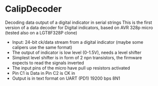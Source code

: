 # CalipDecoder
Decoding data output of a digital indicator in serial strings
This is the first version of a data decoder for Digital indicators, based on AVR 328p micro (tested also on a LGT8F328P clone)
- Input: 24-bit ck/data stream from a digital indicator (maybe some calipers use the same format)
- The output of indicator is low level (0-1.5V), needs a level shifter
- Simplest level shifter is in form of 2 npn transistors, the firmware expects to read the signals inverted
- The input pins of the micro have pull up resistors activated
- Pin C1 is Data in Pin C2 is CK in
- Output is in text format on UART (PD1) 19200 bps 8N1

